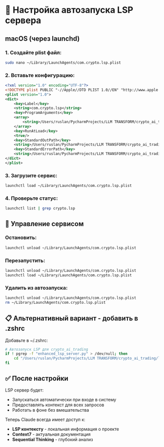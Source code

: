 # 🚀 Настройка автозапуска LSP сервера

## macOS (через launchd)

### 1. Создайте plist файл:
```bash
sudo nano ~/Library/LaunchAgents/com.crypto.lsp.plist
```

### 2. Вставьте конфигурацию:
```xml
<?xml version="1.0" encoding="UTF-8"?>
<!DOCTYPE plist PUBLIC "-//Apple//DTD PLIST 1.0//EN" "http://www.apple.com/DTDs/PropertyList-1.0.dtd">
<plist version="1.0">
<dict>
    <key>Label</key>
    <string>com.crypto.lsp</string>
    <key>ProgramArguments</key>
    <array>
        <string>/Users/ruslan/PycharmProjects/LLM TRANSFORM/crypto_ai_trading/lsp_server/start_lsp_auto.sh</string>
    </array>
    <key>RunAtLoad</key>
    <true/>
    <key>StandardOutPath</key>
    <string>/Users/ruslan/PycharmProjects/LLM TRANSFORM/crypto_ai_trading/lsp_server/lsp_launchd.log</string>
    <key>StandardErrorPath</key>
    <string>/Users/ruslan/PycharmProjects/LLM TRANSFORM/crypto_ai_trading/lsp_server/lsp_launchd_error.log</string>
</dict>
</plist>
```

### 3. Загрузите сервис:
```bash
launchctl load ~/Library/LaunchAgents/com.crypto.lsp.plist
```

### 4. Проверьте статус:
```bash
launchctl list | grep crypto.lsp
```

## 🔧 Управление сервисом

### Остановить:
```bash
launchctl unload ~/Library/LaunchAgents/com.crypto.lsp.plist
```

### Перезапустить:
```bash
launchctl unload ~/Library/LaunchAgents/com.crypto.lsp.plist
launchctl load ~/Library/LaunchAgents/com.crypto.lsp.plist
```

### Удалить из автозапуска:
```bash
launchctl unload ~/Library/LaunchAgents/com.crypto.lsp.plist
rm ~/Library/LaunchAgents/com.crypto.lsp.plist
```

## 📋 Альтернативный вариант - добавить в .zshrc

Добавьте в ~/.zshrc:
```bash
# Автозапуск LSP для crypto_ai_trading
if ! pgrep -f "enhanced_lsp_server.py" > /dev/null; then
    cd "/Users/ruslan/PycharmProjects/LLM TRANSFORM/crypto_ai_trading/lsp_server" && ./start_lsp_auto.sh &
fi
```

## ✅ После настройки

LSP сервер будет:
- Запускаться автоматически при входе в систему
- Предоставлять контекст для всех запросов
- Работать в фоне без вмешательства

Теперь Claude всегда имеет доступ к:
- **LSP контексту** - локальная информация о проекте
- **Context7** - актуальная документация
- **Sequential Thinking** - глубокий анализ